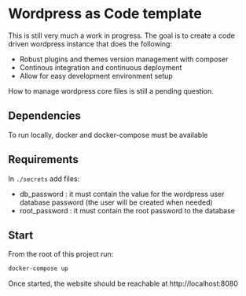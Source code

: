 # Wordpress as Code template

This is still very much a work in progress. The goal is to create a code driven wordpress instance that does the following:

- Robust plugins and themes version management with composer
- Continous integration and continuous deployment
- Allow for easy development environment setup

How to manage wordpress core files is still a pending question.

## Dependencies

To run locally, docker and docker-compose must be available

## Requirements

In `./secrets` add files:

- db_password : it must contain the value for the wordpress user database password (the user will be created when needed)
- root_password : it must contain the root password to the database

## Start

From the root of this project run:

```bash
docker-compose up
```

Once started, the website should be reachable at http://localhost:8080
